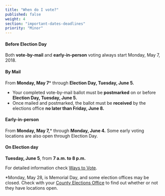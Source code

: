 ```yaml
---
title: "When do I vote?"
published: false
weight: 4
section: "important-dates-deadlines"
priority: "Minor"
---
```

#### Before Election Day
Both **vote-by-mail** and **early-in-person** voting always start Monday, May 7, 2018.  

#### By Mail  
From **Monday, May 7*** through **Election Day, Tuesday, June 5.**  
- Your completed vote-by-mail ballot must be **postmarked** on or before **Election Day, Tuesday, June 5.**  
- Once mailed and postmarked, the ballot must be **received** by the elections office **no later than Friday, June 8.**  

#### Early-in-person  
From **Monday, May 7,*** through **Monday, June 4.** Some early voting locations are also open through Election Day.  

#### On Election day  
**Tuesday, June 5**, from **7 a.m. to 8 p.m.**  

For detailed information check [Ways to Vote](#section-ways-to-vote).  

*Monday, May 28, is Memorial Day, and some election offices may be closed. Check with your [County Elections Office](#section-election-office-contact) to find out whether or not they have locations open.  
